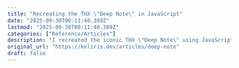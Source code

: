 ```yaml
---
title: "Recreating the THX \"Deep Note\" in JavaScript"
date: "2025-09-30T00:11:40.389Z"
lastmod: "2025-09-30T00:11:40.389Z"
categories: ["Reference/Articles"]
description: "I recreated the iconic THX \"Deep Note\" using JavaScript and the Tone.js library. Here's how I did it."
original_url: "https://keliris.dev/articles/deep-note"
draft: false
---
```

